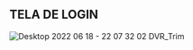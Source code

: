 ## TELA DE LOGIN

![Desktop 2022 06 18 - 22 07 32 02 DVR_Trim](https://user-images.githubusercontent.com/83989537/174461958-b4e7249d-63a8-4bf0-9e07-543de3423bcb.gif)
